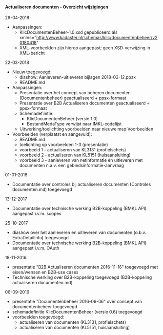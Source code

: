 ﻿#### Actualiseren documenten - Overzicht wijzigingen

26-04-2018
* Aanpassingen:
  - KlicDocumentenBeheer-1.0.xsd gepubliceerd als xmlns="http://www.kadaster.nl/schemas/klic/documentenbeheer/v20180418"
  - XML-voorbeelden zijn hierop aangepast; geen XSD-verwijzing in XML-bericht

22-03-2018
* Nieuw toegevoegd:
  - diashow: Aanleveren-uitleveren bijlagen 2018-03-12.ppsx
  - README.md
* Aanpassingen:
  - Presentatie over het concept van beheren documenten (Documentenbeheer) geactualiseerd + ppsx-formaat
  - Presentatie over B2B Actualiseren documenten geactualiseerd + ppsx-formaat
  - Schemadefinitie:
    - KlicDocumentenBeheer (versie 1.0)
    - BestandMedaType verwijst naar IMKL-codelijst
  - Uitwerking/toelichting voorbeelden naar nieuwe map Voorbeelden
* Voorbeelden (verplaatst en aangevuld):
  - README.md
  - toelichting op voorbeelden 1-3 (presentatie)
  - voorbeeld 1 - actualiseren van KL3131 (profielschets)
  - voorbeeld 2 - actualiseren van KL5151 (huisaansluiting)
  - voorbeeld 3 - aanleveren van netinformatie en uitleveren met documenten n.a.v. een gebiedsinformatie-aanvraag

01-01-2018
* Documentatie over controles bij actualiseren documenten (Controles documenten.md) toegevoegd

13-12-2017
* Documentatie over technische werking B2B-koppeling (BMKL API) aangepast i.v.m. scopes

25-10-2017
* diashow over het aanleveren en uitleveren van documenten (o.b.v. ExtraDetailInfo) toegevoegd
* Documentatie over technische werking B2B-koppeling (BMKL API) aangepast i.v.m. OAuth

18-11-2016
* presentatie "B2B Actualiseren documenten 2016-11-16" toegevoegd met eisen/wensen en B2B-use cases
* Technische werking over B2B-koppeling toegevoegd (B2B-koppeling actualiseren documenten.md)

06-09-2016
* presentatie "Documentenbeheer 2016-09-06" over concept van documentenbeheer toegevoegd
* schemadefinitie KlicDocumentenBeheer (versie 0.6) toegevoegd
* voorbeelden toegevoegd:
  - actualiseren van documenten (KL3131, profielschets)
  - actualiseren van documenten (KL5151, huisaansluiting)
